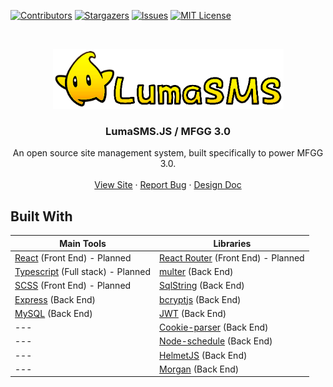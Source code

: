<!-- PROJECT SHIELDS -->
[![Contributors][contributors-shield]][contributors-url]
[![Stargazers][stars-shield]][stars-url]
[![Issues][issues-shield]][issues-url]
[![MIT License][license-shield]][license-url]

<br />
<p align="center">
  <img src="https://github.com/HypernovaTX/LumaSMSJS/blob/main/LumaSMSLogo.png?raw=true" alt="Logo" width="369" height="96">
  <h3 align="center">LumaSMS.JS / MFGG 3.0</h3>

  <p align="center">
    An open source site management system, built specifically to power MFGG 3.0.
    <br />
    <br />
    <a href="https://mfgg.net/">View Site</a>
    ·
    <a href="https://github.com/HypernovaTX/LumaSMSJS/issues">Report Bug</a>
    ·
    <a href="https://docs.google.com/document/d/1OFXkA5pYtG-OSKAqM4yAJINbLe1bGDlrKfl32T7Pudc/edit?usp=sharing">Design Doc</a>
  </p>
</p>


## Built With
Main Tools | Libraries
-----------|----------
<a href='https://reactjs.org/'>React</a> (Front End) - Planned | <a href='https://reactrouter.com/'>React Router</a> (Front End) - Planned
<a href='https://typescriptlang.org/'>Typescript</a> (Full stack) - Planned | <a href='https://www.npmjs.com/package/multer'>multer</a> (Back End)
<a href='https://sass-lang.com/'>SCSS</a> (Front End) - Planned | <a href='https://www.npmjs.com/package/sqlstring'>SqlString</a> (Back End)
<a href='https://expressjs.com/'>Express</a> (Back End) | <a href='https://www.npmjs.com/package/bcryptjs'>bcryptjs</a> (Back End)
<a href='https://www.npmjs.com/package/mysql'>MySQL</a> (Back End) | <a href='https://jwt.io/'>JWT</a> (Back End)
--- | <a href='https://www.npmjs.com/package/cookie-parser'>Cookie-parser</a> (Back End)
--- | <a href='https://www.npmjs.com/package/node-schedule'>Node-schedule</a> (Back End)
--- | <a href='https://helmetjs.github.io/'>HelmetJS</a> (Back End)
--- | <a href='https://www.npmjs.com/package/morgan'>Morgan</a> (Back End)

<!-- MARKDOWN LINKS & IMAGES -->
<!-- https://www.markdownguide.org/basic-syntax/#reference-style-links -->
[contributors-shield]: https://img.shields.io/github/contributors/HypernovaTX/LumaSMSJS.svg?style=for-the-badge
[contributors-url]: https://github.com/HypernovaTX/LumaSMSJS/graphs/contributors
[stars-shield]: https://img.shields.io/github/stars/HypernovaTX/LumaSMSJS.svg?style=for-the-badge
[stars-url]: https://github.com/HypernovaTX/LumaSMSJS/stargazers
[issues-shield]: https://img.shields.io/github/issues/HypernovaTX/LumaSMSJS.svg?style=for-the-badge
[issues-url]: https://github.com/HypernovaTX/LumaSMSJS/issues
[license-shield]: https://img.shields.io/github/license/HypernovaTX/LumaSMSJS.svg?style=for-the-badge
[license-url]: https://github.com/HypernovaTX/LumaSMSJS/blob/master/LICENSE
[product-screenshot]: images/screenshot.png
